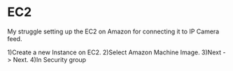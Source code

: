 # EC2
My struggle setting up the EC2 on Amazon for connecting it to IP Camera feed.


1)Create a new Instance on EC2.
2)Select Amazon Machine Image.
3)Next -> Next.
4)In Security group 

